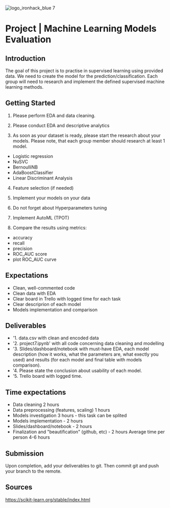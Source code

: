
![logo_ironhack_blue 7](https://user-images.githubusercontent.com/23629340/40541063-a07a0a8a-601a-11e8-91b5-2f13e4e6b441.png)

# Project | Machine Learning Models Evaluation


## Introduction

The goal of this project is to practise in supervised learning using provided data. We need to create the model for the prediction/classification. 
Each group will need to research and implement the defined supervised machine learning methods.


## Getting Started

1. Please perform EDA and data cleaning.

2. Please conduct EDA and descriptive analytics

3. As soon as your dataset is ready, please start the research about your models. Please note, that each group member should research at least 1 model.

- Logistic regression
- NuSVC
- BernoulliNB 
- AdaBoostClassifier
- Linear Discriminant Analysis

4. Feature selection (if needed)

5. Implement your models on your data

6. Do not forget about Hyperparameters tuning
7. Implement AutoML (TPOT)

8. Compare the results using metrics:
- accuracy
- recall
- precision
- ROC_AUC score
- plot ROC_AUC curve

## Expectations

- Clean, well-commented code
- Clean data with EDA
- Clear board in Trello with logged time for each task
- Clear descriprion of each model
- Models implementation and comparison

## Deliverables

- '1. data.csv with clean and encoded data
- '2. project7.ipynb' with all code concerning data cleaning and modelling
- '3. Slides/dashboard/notebook with must-have EDA, each model description (how it works, what the parameters are, what exectly you used) and results (for each model and final table with models comparison).
- '4. Please state the conclusion about usability of each model.
- '5. Trello board with logged time.

## Time expectations
- Data cleaning 2 hours 
- Data preprocessing (features, scaling) 1 hours
- Models investigation 3 hours - this task can be splited
- Models implementation - 2 hours
- Slides/dashboard/notebook - 2 hours
- Finalization and "beautification" (github, etc)  - 2 hours
Average time per person 4-6 hours


## Submission

Upon completion, add your deliverables to git. Then commit git and push your branch to the remote.

## Sources
https://scikit-learn.org/stable/index.html
